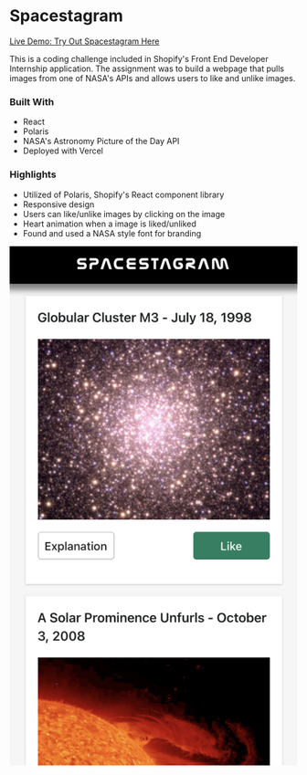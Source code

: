 # Spacestagram

[Live Demo: Try Out Spacestagram Here](https://spacestagram-three.vercel.app/)

This is a coding challenge included in Shopify's Front End Developer Internship application. The assignment was to build a webpage that pulls images from one of NASA's APIs and allows users to like and unlike images.

### Built With 
- React
- Polaris
- NASA's Astronomy Picture of the Day API
- Deployed with Vercel

### Highlights
- Utilized of Polaris, Shopify's React component library
- Responsive design
- Users can like/unlike images by clicking on the image
- Heart animation when a image is liked/unliked
- Found and used a NASA style font for branding

![Screenshot of Spacestagram](./src/images/spacestagram-screenshot.png)



